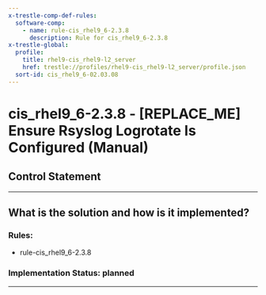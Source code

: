 ```yaml
---
x-trestle-comp-def-rules:
  software-comp:
    - name: rule-cis_rhel9_6-2.3.8
      description: Rule for cis_rhel9_6-2.3.8
x-trestle-global:
  profile:
    title: rhel9-cis_rhel9-l2_server
    href: trestle://profiles/rhel9-cis_rhel9-l2_server/profile.json
  sort-id: cis_rhel9_6-02.03.08
---
```


# cis_rhel9_6-2.3.8 - \[REPLACE_ME\] Ensure Rsyslog Logrotate Is Configured (Manual)

## Control Statement

______________________________________________________________________

## What is the solution and how is it implemented?

<!-- For implementation status enter one of: implemented, partial, planned, alternative, not-applicable -->

<!-- Note that the list of rules under ### Rules: is read-only and changes will not be captured after assembly to JSON -->

<!-- Add control implementation description here for control: cis_rhel9_6-2.3.8 -->

### Rules:

  - rule-cis_rhel9_6-2.3.8

### Implementation Status: planned

______________________________________________________________________
